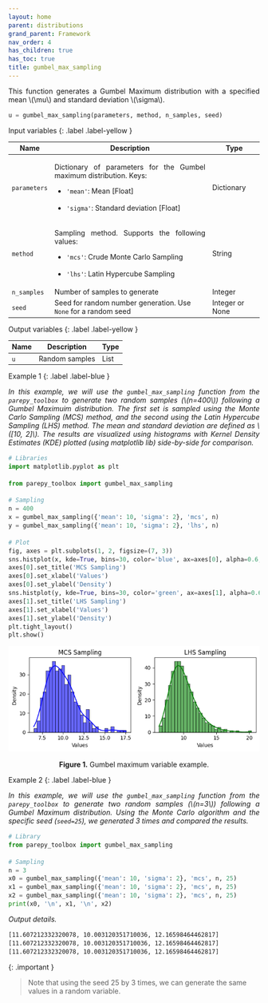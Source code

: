 ```yaml
---
layout: home
parent: distributions
grand_parent: Framework
nav_order: 4
has_children: true
has_toc: true
title: gumbel_max_sampling
---
```


<!--Don't delete ths script-->
<script src = "https://polyfill.io/v3/polyfill.min.js?features=es6"></script>
<script id = "MathJax-script" async src="https://cdn.jsdelivr.net/npm/mathjax@3/es5/tex-mml-chtml.js"></script>
<!--Don't delete ths script-->

<p align="justify">
    This function generates a Gumbel Maximum distribution with a specified mean \(\mu\) and standard deviation \(\sigma\).
</p>

```python
u = gumbel_max_sampling(parameters, method, n_samples, seed)
```

Input variables
{: .label .label-yellow }

<table style="width:100%">
    <thead>
      <tr>
        <th>Name</th>
        <th>Description</th>
        <th>Type</th>
      </tr>
    </thead>
    <tr>
        <td><code>parameters</code></td>
        <td>
            <p align="justify">
            Dictionary of parameters for the Gumbel maximum distribution. Keys:
            <ul>
                <li><code>'mean'</code>: Mean [Float]</li>
                <br>
                <li><code>'sigma'</code>: Standard deviation [Float]</li>
            </ul>
            </p>
        </td>
        <td>Dictionary</td>
    </tr>
    <tr>
        <td><code>method</code></td>
        <td>
            <p align="justify">Sampling method. Supports the following values:
            <ul>
                <li><code>'mcs'</code>: Crude Monte Carlo Sampling</li>
                <br>
                <li><code>'lhs'</code>: Latin Hypercube Sampling</li>
            </ul>
            </p>
        </td>
        <td>String</td>
    </tr>
    <tr>
        <td><code>n_samples</code></td>
        <td>Number of samples to generate</td>
        <td>Integer</td>
    </tr>
    <tr>
        <td><code>seed</code></td>
        <td>Seed for random number generation. Use <code>None</code> for a random seed</td>
        <td>Integer or None</td>
    </tr>
</table>

Output variables
{: .label .label-yellow }

<table style="width:100%">
   <thead>
     <tr>
       <th>Name</th>
       <th>Description</th>
       <th>Type</th>
     </tr>
   </thead>
   <tr>
       <td><code>u</code></td>
       <td>Random samples</td>
       <td>List</td>
   </tr>
</table>

Example 1
{: .label .label-blue }

<p align="justify">
    <i>
        In this example, we will use the <code>gumbel_max_sampling</code> function from the <code>parepy_toolbox</code> to generate two random samples (\(n=400\)) following a Gumbel Maximuim distribution. The first set is sampled using the Monte Carlo Sampling (MCS) method, and the second using the Latin Hypercube Sampling (LHS) method. The mean and standard deviation are defined as \([10, 2]\). The results are visualized using histograms with Kernel Density Estimates (KDE) plotted (using matplotlib lib) side-by-side for comparison.
    </i>
</p>

```python
# Libraries
import matplotlib.pyplot as plt

from parepy_toolbox import gumbel_max_sampling

# Sampling
n = 400
x = gumbel_max_sampling({'mean': 10, 'sigma': 2}, 'mcs', n)
y = gumbel_max_sampling({'mean': 10, 'sigma': 2}, 'lhs', n)

# Plot
fig, axes = plt.subplots(1, 2, figsize=(7, 3))
sns.histplot(x, kde=True, bins=30, color='blue', ax=axes[0], alpha=0.6, edgecolor='black')
axes[0].set_title('MCS Sampling')
axes[0].set_xlabel('Values')
axes[0].set_ylabel('Density')
sns.histplot(y, kde=True, bins=30, color='green', ax=axes[1], alpha=0.6, edgecolor='black')
axes[1].set_title('LHS Sampling')
axes[1].set_xlabel('Values')
axes[1].set_ylabel('Density')
plt.tight_layout()
plt.show()
```

<center>
    <img src="assets/images/gumbel-max_sampling.png" height="auto">
    <p align="center"><b>Figure 1.</b> Gumbel maximum variable example.</p>
</center>

Example 2
{: .label .label-blue }

<p align="justify">
    <i>
    In this example, we will use the <code>gumbel_max_sampling</code> function from the <code>parepy_toolbox</code> to generate two random samples (\(n=3\)) following a Gumbel Maximum distribution. Using the Monte Carlo algorithm and the specific seed (<code>seed=25</code>), we generated 3 times and compared the results.
    </i>
</p>

```python
# Library
from parepy_toolbox import gumbel_max_sampling

# Sampling
n = 3
x0 = gumbel_max_sampling({'mean': 10, 'sigma': 2}, 'mcs', n, 25)
x1 = gumbel_max_sampling({'mean': 10, 'sigma': 2}, 'mcs', n, 25)
x2 = gumbel_max_sampling({'mean': 10, 'sigma': 2}, 'mcs', n, 25)
print(x0, '\n', x1, '\n', x2)
```

<p align = "justify">
    <i>Output details.</i>
</p>

```bash
[11.607212332320078, 10.003120351710036, 12.16598464462817] 
[11.607212332320078, 10.003120351710036, 12.16598464462817] 
[11.607212332320078, 10.003120351710036, 12.16598464462817]
```

{: .important }
> Note that using the seed 25 by 3 times, we can generate the same values in a random variable.
